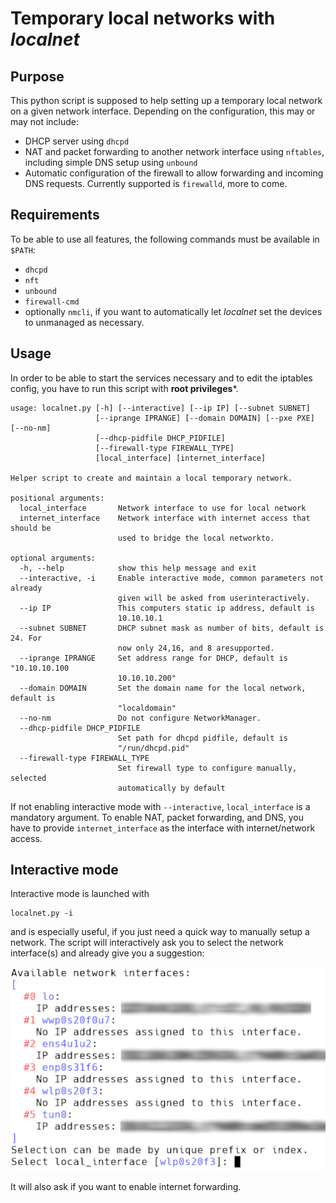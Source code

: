 # Temporary local networks with *localnet*
## Purpose
This python script is supposed to help setting up a temporary local network on a given network interface.
Depending on the configuration, this may or may not include:
* DHCP server using ```dhcpd```
* NAT and packet forwarding to another network interface using ```nftables```, including simple DNS setup using ```unbound```
* Automatic configuration of the firewall to allow forwarding and incoming DNS requests. 
  Currently supported is ```firewalld```, more to come.

## Requirements
To be able to use all features, the following commands must be available in ```$PATH```:
* ```dhcpd```
* ```nft```
* ```unbound```
* ```firewall-cmd```
* optionally ```nmcli```, if you want to automatically let *localnet* set the devices to unmanaged as necessary.

## Usage
In order to be able to start the services necessary and to edit the iptables config, you have to run this script with **root privileges***.

```
usage: localnet.py [-h] [--interactive] [--ip IP] [--subnet SUBNET]
                   [--iprange IPRANGE] [--domain DOMAIN] [--pxe PXE] [--no-nm]
                   [--dhcp-pidfile DHCP_PIDFILE]
                   [--firewall-type FIREWALL_TYPE]
                   [local_interface] [internet_interface]

Helper script to create and maintain a local temporary network.

positional arguments:
  local_interface       Network interface to use for local network
  internet_interface    Network interface with internet access that should be
                        used to bridge the local networkto.

optional arguments:
  -h, --help            show this help message and exit
  --interactive, -i     Enable interactive mode, common parameters not already
                        given will be asked from userinteractively.
  --ip IP               This computers static ip address, default is
                        10.10.10.1
  --subnet SUBNET       DHCP subnet mask as number of bits, default is 24. For
                        now only 24,16, and 8 aresupported.
  --iprange IPRANGE     Set address range for DHCP, default is "10.10.10.100
                        10.10.10.200"
  --domain DOMAIN       Set the domain name for the local network, default is
                        "localdomain"
  --no-nm               Do not configure NetworkManager.
  --dhcp-pidfile DHCP_PIDFILE
                        Set path for dhcpd pidfile, default is
                        "/run/dhcpd.pid"
  --firewall-type FIREWALL_TYPE
                        Set firewall type to configure manually, selected
                        automatically by default
```

If not enabling interactive mode with ```--interactive```, ```local_interface``` is a mandatory argument.
To enable NAT, packet forwarding, and DNS, you have to provide ```internet_interface``` as the interface with internet/network access.

## Interactive mode
Interactive mode is launched with
```
localnet.py -i
```
and is especially useful, if you just need a quick way to manually setup a network.
The script will interactively ask you to select the network interface(s) and already give you a suggestion:

![example for interactive mode](interactive_mode.png)

It will also ask if you want to enable internet forwarding.